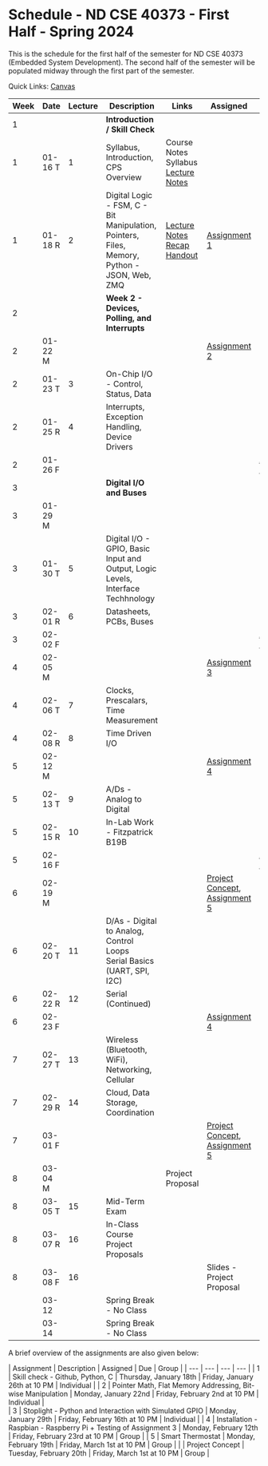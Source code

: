 # Schedule - ND CSE 40373 - First Half - Spring 2024

This is the schedule for the first half of the semester for ND CSE 40373 (Embedded System Development).  The second half of the semester will be populated midway through the first part of the semester.

Quick Links: [Canvas](https://canvas.nd.edu)

| **Week** | **Date** | **Lecture** | **Description** | **Links** | **Assigned** | **Due** |
| --- | --- | --- | --- | --- | --- | --- |
| 1 | | | **Introduction / Skill Check** | | |
| 1 | 01-16 T |  1 | Syllabus, Introduction, CPS Overview | Course Notes <br> Syllabus <br> [Lecture Notes](https://github.com/adstriegel/cse40373-sp24/blob/main/course-mats/lectures/01-16-24-Lecture-01/notes.md) | |
| 1 | 01-18 R |  2 | Digital Logic - FSM, C - Bit Manipulation, Pointers, Files, Memory, Python - JSON, Web, ZMQ | [Lecture Notes](https://github.com/adstriegel/cse40373-sp24/blob/main/course-mats/lectures/01-18-24-Lecture-02/notes.md) <br> [Recap](https://github.com/adstriegel/cse40373-sp24/blob/main/course-mats/lectures/01-18-24-Lecture-02/recap.md) <br> [Handout](https://github.com/adstriegel/cse40373-sp24/blob/main/course-mats/lectures/01-18-24-Lecture-02/Handout-Lecture02.pdf) | [Assignment 1](https://canvas.nd.edu/courses/91970/assignments/245144) | |
| 2 | | | **Week 2 - Devices, Polling, and Interrupts** | | |
| 2 | 01-22 M | | | | [Assignment 2](https://canvas.nd.edu/courses/91970/assignments/250335) | | 
| 2 | 01-23 T |  3 | On-Chip I/O - Control, Status, Data | | |
| 2 | 01-25 R |  4 | Interrupts, Exception Handling, Device Drivers | |  | |
| 2 | 01-26 F | | | | | [Assignment 1](https://canvas.nd.edu/courses/91970/assignments/245144) |
| 3 | | | **Digital I/O and Buses** | | | 
| 3 | 01-29 M | | | | | | 
| 3 | 01-30 T |  5 | Digital I/O - GPIO, Basic Input and Output, Logic Levels, Interface Techhnology | | |
| 3 | 02-01 R |  6 | Datasheets, PCBs, Buses | | |
| 3 | 02-02 F | | | | | [Assignment 2](https://canvas.nd.edu/courses/91970/assignments/250335) |
| 4 | 02-05 M | | | | [Assignment 3](https://github.com/adstriegel/cse40373-sp24/blob/main/assignments/assignment03/assignment03.md) | | 
| 4 | 02-06 T |  7 | Clocks, Prescalars, Time Measurement | | |
| 4 | 02-08 R |  8 | Time Driven I/O | | |
| 5 | 02-12 M | | | | [Assignment 4](https://canvas.nd.edu/courses/91970/assignments/250357) | | 
| 5 | 02-13 T |  9 | A/Ds - Analog to Digital | | |
| 5 | 02-15 R | 10 | In-Lab Work - Fitzpatrick B19B | | | 
| 5 | 02-16 F | | | | | [Assignment 3](https://github.com/adstriegel/cse40373-sp24/blob/main/assignments/assignment03/assignment03.md) | 
| 6 | 02-19 M |    | | | [Project Concept](https://canvas.nd.edu/courses/91970/assignments/257944), <br> [Assignment 5](https://canvas.nd.edu/courses/91970/assignments/256872) | |
| 6 | 02-20 T | 11 | D/As - Digital to Analog, Control Loops <br> Serial Basics (UART, SPI, I2C) | | |
| 6 | 02-22 R | 12 | Serial (Continued) | | |
| 6 | 02-23 F | | | | [Assignment 4](https://canvas.nd.edu/courses/91970/assignments/250357) |
| 7 | 02-27 T | 13 | Wireless (Bluetooth, WiFi), Networking, Cellular | | |
| 7 | 02-29 R | 14 | Cloud, Data Storage, Coordination | | |
| 7 | 03-01 F | | | | [Project Concept]((https://canvas.nd.edu/courses/91970/assignments/257944)), <br> [Assignment 5](https://canvas.nd.edu/courses/91970/assignments/256872) |  
| 8 | 03-04 M | | | Project Proposal | | 
| 8 | 03-05 T | 15 | Mid-Term Exam | | | 
| 8 | 03-07 R | 16 | In-Class Course Project Proposals | | |   
| 8 | 03-08 F | 16 | | | Slides - Project Proposal | 
|   | 03-12 | | Spring Break - No Class | | | 
|   | 03-14 | | Spring Break - No Class | | | 
  
A brief overview of the assignments are also given below:

| Assignment | Description | Assigned | Due | Group | 
| --- | --- | --- | --- | 
| 1 | Skill check - Github, Python, C | Thursday, January 18th | Friday, January 26th at 10 PM | Individual | 
| 2 | Pointer Math, Flat Memory Addressing, Bit-wise Manipulation | Monday, January 22nd | Friday, February 2nd at 10 PM | Individual |     
| 3 | Stoplight - Python and Interaction with Simulated GPIO | Monday, January 29th | Friday, February 16th at 10 PM | Individual | 
| 4 | Installation - Raspbian - Raspberry Pi + Testing of Assignment 3 | Monday, February 12th | Friday, February 23rd at 10 PM | Group | 
| 5 | Smart Thermostat | Monday, February 19th | Friday, March 1st at 10 PM | Group | 
| | Project Concept | Tuesday, February 20th | Friday, March 1st at 10 PM | Group | 

